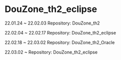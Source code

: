 # DouZone_th2_eclipse

22.01.24 ~ 22.02.03 Repository: DouZone_th2 

22.02.04 ~ 22.02.17 Repository: DouZone_th2_eclipse

22.02.18 ~ 22.03.02 Repository: DouZone_th2_Oracle

22.03.02 ~          Repository: DouZone_th2_eclipse
